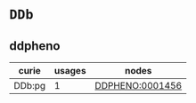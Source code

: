 # `DDb`

## ddpheno

| curie   |   usages | nodes                                                     |
|---------|----------|-----------------------------------------------------------|
| DDb:pg  |        1 | [DDPHENO:0001456](https://bioregistry.io/DDPHENO:0001456) |

